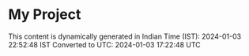 # My Project

This content is dynamically generated in Indian Time (IST): 2024-01-03 22:52:48 IST
Converted to UTC: 2024-01-03 17:22:48 UTC
